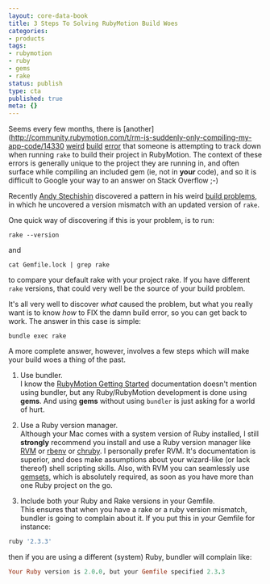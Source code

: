 ```yaml
---
layout: core-data-book
title: 3 Steps To Solving RubyMotion Build Woes
categories:
- products
tags:
- rubymotion
- ruby
- gems
- rake
status: publish
type: cta
published: true
meta: {}
---
```

Seems every few months, there is [another](http://community.rubymotion.com/t/rm-is-suddenly-only-compiling-my-app-code/14330 [weird](http://community.rubymotion.com/t/redpotion-error-building-vendor-project-vendor-pods-failed-to-create-at-least-one-a-library/1015) [build](http://community.rubymotion.com/t/could-not-find-rake-10-4-2-in-any-of-the-sources/195) [error](http://community.rubymotion.com/t/rake-pod-install-uses-ruby-2-0-0-not-2-3-1/1672) that someone is attempting to track down when running `rake` to build their project in RubyMotion. The context of these errors is generally unique to the project they are running in, and often surface while compiling an included gem (ie, not in **your** code), and so it is difficult to Google your way to an answer on Stack Overflow ;-)

Recently [Andy Stechishin](https://motioneers.slack.com/team/apstechisin) discovered a pattern in his weird [build problems](http://community.rubymotion.com/t/rm-is-suddenly-only-compiling-my-app-code/1433/8), in which he uncovered a version mismatch with an updated version of `rake`.

One quick way of discovering if this is your problem, is to run:

`rake --version`

and

`cat Gemfile.lock | grep rake`

to compare your default rake with your project rake. If you have different `rake` versions, that could very well be the source of your build problem.

It's all very well to discover *what* caused the problem, but what you really want is to know *how* to FIX the damn build error, so you can get back to work.  The answer in this case is simple:

`bundle exec rake`

A more complete answer, however, involves a few steps which will make your build woes a thing of the past.

1. Use bundler.  
  I know the [RubyMotion Getting Started](http://www.rubymotion.com/developers/guides/manuals/cocoa/getting-started/) documentation doesn't mention using bundler, but any Ruby/RubyMotion development is done using **gems**. And using **gems** without using `bundler` is just asking for a world of hurt.
  
1. Use a Ruby version manager.  
  Although your Mac comes with a system version of Ruby installed, I still **strongly** recommend you install and use a Ruby version manager like [RVM](https://rvm.io) or [rbenv](https://github.com/rbenv/rbenv) or [chruby](). I personally prefer RVM. It's documentation is superior, and does make assumptions about your wizard-like (or lack thereof) shell scripting skills. Also, with RVM you can seamlessly use [gemsets](https://rvm.io/gemsets/basics), which is absolutely required, as soon as you have more than one Ruby project on the go.

1. Include both your Ruby and Rake versions in your Gemfile.  
  This ensures that when you have a rake or a ruby version mismatch, bundler is going to complain about it. If you put this in your Gemfile for instance:
  ```ruby
  ruby '2.3.3'
  ```
  then if you are using a different (system) Ruby, bundler will complain like:
  ```ruby
  Your Ruby version is 2.0.0, but your Gemfile specified 2.3.3
  ```
  
  
